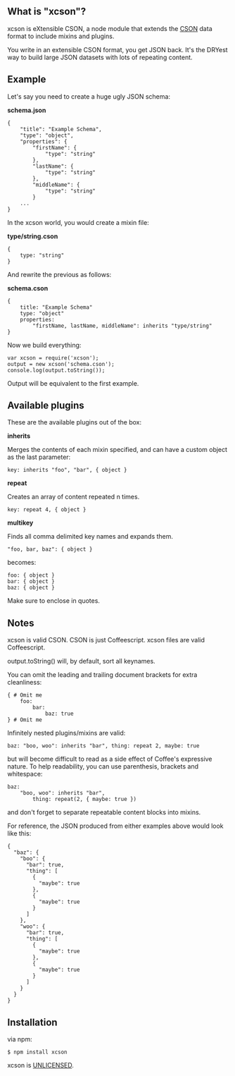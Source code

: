 ## What is "xcson"?

xcson is eXtensible CSON, a node module that extends the [CSON](https://github.com/bevry/cson) data format to include mixins and plugins.

You write in an extensible CSON format, you get JSON back. It's the DRYest way to build large JSON datasets with lots of repeating content.

## Example

Let's say you need to create a huge ugly JSON schema:

**schema.json**

    {
        "title": "Example Schema",
        "type": "object",
        "properties": {
            "firstName": {
                "type": "string"
            },
            "lastName": {
                "type": "string"
            },
            "middleName": {
                "type": "string"
            }
        ...
    }

In the xcson world, you would create a mixin file:

**type/string.cson**

    {
        type: "string"
    }

And rewrite the previous as follows:

**schema.cson**

    {
        title: "Example Schema"
        type: "object"
        properties:
            "firstName, lastName, middleName": inherits "type/string"
    }

Now we build everything:

    var xcson = require('xcson');
    output = new xcson('schema.cson');
    console.log(output.toString());

Output will be equivalent to the first example.

## Available plugins

These are the available plugins out of the box:

**inherits**

Merges the contents of each mixin specified, and can have a custom object as the last parameter:

    key: inherits "foo", "bar", { object }

**repeat**

Creates an array of content repeated n times.

    key: repeat 4, { object }

**multikey**

Finds all comma delimited key names and expands them.

    "foo, bar, baz": { object }

becomes:

    foo: { object }
    bar: { object }
    baz: { object }

Make sure to enclose in quotes.

## Notes

xcson is valid CSON. CSON is just Coffeescript. xcson files are valid Coffeescript.


output.toString() will, by default, sort all keynames.


You can omit the leading and trailing document brackets for extra cleanliness:

    { # Omit me
        foo:
            bar:
                baz: true
    } # Omit me


Infinitely nested plugins/mixins are valid:

    baz: "boo, woo": inherits "bar", thing: repeat 2, maybe: true

but will become difficult to read as a side effect of Coffee's expressive nature.
To help readability, you can use parenthesis, brackets and whitespace:

    baz:
        "boo, woo": inherits "bar",
            thing: repeat(2, { maybe: true })

and don't forget to separate repeatable content blocks into mixins.

For reference, the JSON produced from either examples above would look like this:

    {
      "baz": {
        "boo": {
          "bar": true,
          "thing": [
            {
              "maybe": true
            },
            {
              "maybe": true
            }
          ]
        },
        "woo": {
          "bar": true,
          "thing": [
            {
              "maybe": true
            },
            {
              "maybe": true
            }
          ]
        }
      }
    }

## Installation

via npm:

    $ npm install xcson

xcson is [UNLICENSED](http://unlicense.org/).
